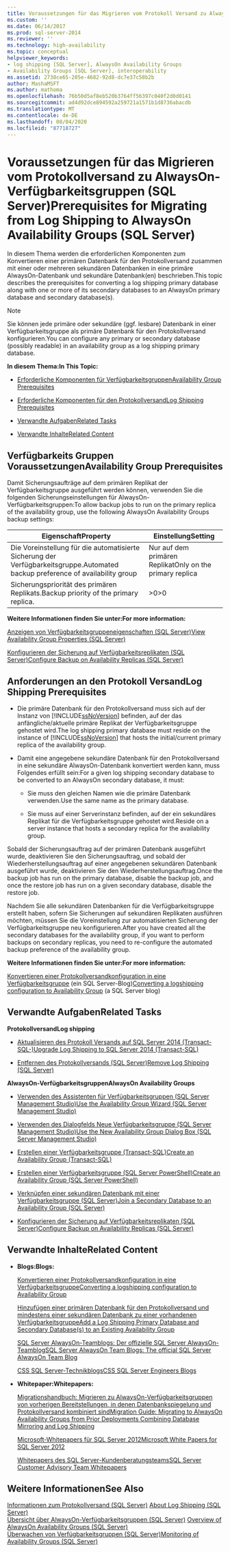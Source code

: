 ```yaml
---
title: Voraussetzungen für das Migrieren vom Protokoll Versand zu AlwaysOn-Verfügbarkeitsgruppen (SQL Server) | Microsoft-Dokumentation
ms.custom: ''
ms.date: 06/14/2017
ms.prod: sql-server-2014
ms.reviewer: ''
ms.technology: high-availability
ms.topic: conceptual
helpviewer_keywords:
- log shipping [SQL Server], AlwaysOn Availability Groups
- Availability Groups [SQL Server], interoperability
ms.assetid: 2738ce65-205e-4682-92d8-dc7e37c58b2b
author: MashaMSFT
ms.author: mathoma
ms.openlocfilehash: 76b50d5af8eb520b3764ff56397c040f2d0d0141
ms.sourcegitcommit: ad4d92dce894592a259721a1571b1d8736abacdb
ms.translationtype: MT
ms.contentlocale: de-DE
ms.lasthandoff: 08/04/2020
ms.locfileid: "87718727"
---
```

# <a name="prerequisites-for-migrating-from-log-shipping-to-alwayson-availability-groups-sql-server"></a><span data-ttu-id="1960a-102">Voraussetzungen für das Migrieren vom Protokollversand zu AlwaysOn-Verfügbarkeitsgruppen (SQL Server)</span><span class="sxs-lookup"><span data-stu-id="1960a-102">Prerequisites for Migrating from Log Shipping to AlwaysOn Availability Groups (SQL Server)</span></span>
  <span data-ttu-id="1960a-103">In diesem Thema werden die erforderlichen Komponenten zum Konvertieren einer primären Datenbank für den Protokollversand zusammen mit einer oder mehreren sekundären Datenbanken in eine primäre AlwaysOn-Datenbank und sekundäre Datenbank(en) beschrieben.</span><span class="sxs-lookup"><span data-stu-id="1960a-103">This topic describes the prerequisites for converting a log shipping primary database along with one or more of its secondary databases to an AlwaysOn primary database and secondary database(s).</span></span>  
  
> [!NOTE]  
>  <span data-ttu-id="1960a-104">Sie können jede primäre oder sekundäre (ggf. lesbare) Datenbank in einer Verfügbarkeitsgruppe als primäre Datenbank für den Protokollversand konfigurieren.</span><span class="sxs-lookup"><span data-stu-id="1960a-104">You can configure any primary or secondary database (possibly readable) in an availability group as a log shipping primary database.</span></span>  
  
 <span data-ttu-id="1960a-105">**In diesem Thema:**</span><span class="sxs-lookup"><span data-stu-id="1960a-105">**In This Topic:**</span></span>  
  
-   [<span data-ttu-id="1960a-106">Erforderliche Komponenten für Verfügbarkeitsgruppen</span><span class="sxs-lookup"><span data-stu-id="1960a-106">Availability Group Prerequisites</span></span>](#AGPrereqsRealAddress)  
  
-   [<span data-ttu-id="1960a-107">Erforderliche Komponenten für den Protokollversand</span><span class="sxs-lookup"><span data-stu-id="1960a-107">Log Shipping Prerequisites</span></span>](#LogShipPrereqs)  
  
-   [<span data-ttu-id="1960a-108">Verwandte Aufgaben</span><span class="sxs-lookup"><span data-stu-id="1960a-108">Related Tasks</span></span>](#RelatedTasks)  
  
-   [<span data-ttu-id="1960a-109">Verwandte Inhalte</span><span class="sxs-lookup"><span data-stu-id="1960a-109">Related Content</span></span>](#RelatedContent)  
  
##  <a name="availability-group-prerequisites"></a><a name="AGPrereqsRealAddress"></a><span data-ttu-id="1960a-110">Verfügbarkeits Gruppen Voraussetzungen</span><span class="sxs-lookup"><span data-stu-id="1960a-110">Availability Group Prerequisites</span></span>  
 <span data-ttu-id="1960a-111">Damit Sicherungsaufträge auf dem primären Replikat der Verfügbarkeitsgruppe ausgeführt werden können, verwenden Sie die folgenden Sicherungseinstellungen für AlwaysOn-Verfügbarkeitsgruppen:</span><span class="sxs-lookup"><span data-stu-id="1960a-111">To allow backup jobs to run on the primary replica of the availability group, use the following AlwaysOn Availability Groups backup settings:</span></span>  
  
|<span data-ttu-id="1960a-112">Eigenschaft</span><span class="sxs-lookup"><span data-stu-id="1960a-112">Property</span></span>|<span data-ttu-id="1960a-113">Einstellung</span><span class="sxs-lookup"><span data-stu-id="1960a-113">Setting</span></span>|  
|--------------|-------------|  
|<span data-ttu-id="1960a-114">Die Voreinstellung für die automatisierte Sicherung der Verfügbarkeitsgruppe.</span><span class="sxs-lookup"><span data-stu-id="1960a-114">Automated backup preference of availability group</span></span>|<span data-ttu-id="1960a-115">Nur auf dem primären Replikat</span><span class="sxs-lookup"><span data-stu-id="1960a-115">Only on the primary replica</span></span>|  
|<span data-ttu-id="1960a-116">Sicherungspriorität des primären Replikats.</span><span class="sxs-lookup"><span data-stu-id="1960a-116">Backup priority of the primary replica.</span></span>|<span data-ttu-id="1960a-117">>0</span><span class="sxs-lookup"><span data-stu-id="1960a-117">>0</span></span>|  
  
 <span data-ttu-id="1960a-118">**Weitere Informationen finden Sie unter:**</span><span class="sxs-lookup"><span data-stu-id="1960a-118">**For more information:**</span></span>  
  
 [<span data-ttu-id="1960a-119">Anzeigen von Verfügbarkeitsgruppeneigenschaften &#40;SQL Server&#41;</span><span class="sxs-lookup"><span data-stu-id="1960a-119">View Availability Group Properties &#40;SQL Server&#41;</span></span>](view-availability-group-properties-sql-server.md)  
  
 [<span data-ttu-id="1960a-120">Konfigurieren der Sicherung auf Verfügbarkeitsreplikaten &#40;SQL Server&#41;</span><span class="sxs-lookup"><span data-stu-id="1960a-120">Configure Backup on Availability Replicas &#40;SQL Server&#41;</span></span>](configure-backup-on-availability-replicas-sql-server.md)  
  
##  <a name="log-shipping-prerequisites"></a><a name="LogShipPrereqs"></a><span data-ttu-id="1960a-121">Anforderungen an den Protokoll Versand</span><span class="sxs-lookup"><span data-stu-id="1960a-121">Log Shipping Prerequisites</span></span>  
  
-   <span data-ttu-id="1960a-122">Die primäre Datenbank für den Protokollversand muss sich auf der Instanz von [!INCLUDE[ssNoVersion](../../../includes/ssnoversion-md.md)] befinden, auf der das anfängliche/aktuelle primäre Replikat der Verfügbarkeitsgruppe gehostet wird.</span><span class="sxs-lookup"><span data-stu-id="1960a-122">The log shipping primary database must reside on the instance of [!INCLUDE[ssNoVersion](../../../includes/ssnoversion-md.md)] that hosts the initial/current primary replica of the availability group.</span></span>  
  
-   <span data-ttu-id="1960a-123">Damit eine angegebene sekundäre Datenbank für den Protokollversand in eine sekundäre AlwaysOn-Datenbank konvertiert werden kann, muss Folgendes erfüllt sein:</span><span class="sxs-lookup"><span data-stu-id="1960a-123">For a given log shipping secondary database to be converted to an AlwaysOn secondary database, it must:</span></span>  
  
    -   <span data-ttu-id="1960a-124">Sie muss den gleichen Namen wie die primäre Datenbank verwenden.</span><span class="sxs-lookup"><span data-stu-id="1960a-124">Use the same name as the primary database.</span></span>  
  
    -   <span data-ttu-id="1960a-125">Sie muss auf einer Serverinstanz befinden, auf der ein sekundäres Replikat für die Verfügbarkeitsgruppe gehostet wird.</span><span class="sxs-lookup"><span data-stu-id="1960a-125">Reside on a server instance that hosts a secondary replica for the availability group.</span></span>  
  
 <span data-ttu-id="1960a-126">Sobald der Sicherungsauftrag auf der primären Datenbank ausgeführt wurde, deaktivieren Sie den Sicherungsauftrag, und sobald der Wiederherstellungsauftrag auf einer angegebenen sekundären Datenbank ausgeführt wurde, deaktivieren Sie den Wiederherstellungsauftrag.</span><span class="sxs-lookup"><span data-stu-id="1960a-126">Once the backup job has run on the primary database, disable the backup job, and once the restore job has run on a given secondary database, disable the restore job.</span></span>  
  
 <span data-ttu-id="1960a-127">Nachdem Sie alle sekundären Datenbanken für die Verfügbarkeitsgruppe erstellt haben, sofern Sie Sicherungen auf sekundären Replikaten ausführen möchten, müssen Sie die Voreinstellung zur automatisierten Sicherung der Verfügbarkeitsgruppe neu konfigurieren.</span><span class="sxs-lookup"><span data-stu-id="1960a-127">After you have created all the secondary databases for the availability group, if you want to perform backups on secondary replicas, you need to re-configure the automated backup preference of the availability group.</span></span>  
  
 <span data-ttu-id="1960a-128">**Weitere Informationen finden Sie unter:**</span><span class="sxs-lookup"><span data-stu-id="1960a-128">**For more information:**</span></span>  
  
 <span data-ttu-id="1960a-129">[Konvertieren einer Protokollversandkonfiguration in eine Verfügbarkeitsgruppe](https://blogs.msdn.com/b/sqlalwayson/archive/2012/01/09/converting-a-logshipping-configuration-to-availability-group.aspx) (ein SQL Server-Blog)</span><span class="sxs-lookup"><span data-stu-id="1960a-129">[Converting a logshipping configuration to Availability Group](https://blogs.msdn.com/b/sqlalwayson/archive/2012/01/09/converting-a-logshipping-configuration-to-availability-group.aspx) (a SQL Server blog)</span></span>  
  
##  <a name="related-tasks"></a><a name="RelatedTasks"></a> <span data-ttu-id="1960a-130">Verwandte Aufgaben</span><span class="sxs-lookup"><span data-stu-id="1960a-130">Related Tasks</span></span>  
 <span data-ttu-id="1960a-131">**Protokollversand**</span><span class="sxs-lookup"><span data-stu-id="1960a-131">**Log shipping**</span></span>  
  
-   [<span data-ttu-id="1960a-132">Aktualisieren des Protokoll Versands auf SQL Server 2014 &#40;Transact-SQL-&#41;</span><span class="sxs-lookup"><span data-stu-id="1960a-132">Upgrade Log Shipping to SQL Server 2014 &#40;Transact-SQL&#41;</span></span>](../../log-shipping/upgrading-log-shipping-to-sql-server-2016-transact-sql.md)  
  
-   [<span data-ttu-id="1960a-133">Entfernen des Protokollversands &#40;SQL Server&#41;</span><span class="sxs-lookup"><span data-stu-id="1960a-133">Remove Log Shipping &#40;SQL Server&#41;</span></span>](../../log-shipping/remove-log-shipping-sql-server.md)  
  
 <span data-ttu-id="1960a-134">**AlwaysOn-Verfügbarkeitsgruppen**</span><span class="sxs-lookup"><span data-stu-id="1960a-134">**AlwaysOn Availability Groups**</span></span>  
  
-   [<span data-ttu-id="1960a-135">Verwenden des Assistenten für Verfügbarkeitsgruppen &#40;SQL Server Management Studio&#41;</span><span class="sxs-lookup"><span data-stu-id="1960a-135">Use the Availability Group Wizard &#40;SQL Server Management Studio&#41;</span></span>](use-the-availability-group-wizard-sql-server-management-studio.md)  
  
-   [<span data-ttu-id="1960a-136">Verwenden des Dialogfelds Neue Verfügbarkeitsgruppe &#40;SQL Server Management Studio&#41;</span><span class="sxs-lookup"><span data-stu-id="1960a-136">Use the New Availability Group Dialog Box &#40;SQL Server Management Studio&#41;</span></span>](use-the-new-availability-group-dialog-box-sql-server-management-studio.md)  
  
-   [<span data-ttu-id="1960a-137">Erstellen einer Verfügbarkeitsgruppe &#40;Transact-SQL&#41;</span><span class="sxs-lookup"><span data-stu-id="1960a-137">Create an Availability Group &#40;Transact-SQL&#41;</span></span>](create-an-availability-group-transact-sql.md)  
  
-   [<span data-ttu-id="1960a-138">Erstellen einer Verfügbarkeitsgruppe &#40;SQL Server PowerShell&#41;</span><span class="sxs-lookup"><span data-stu-id="1960a-138">Create an Availability Group &#40;SQL Server PowerShell&#41;</span></span>](../../../powershell/sql-server-powershell.md)  
  
-   [<span data-ttu-id="1960a-139">Verknüpfen einer sekundären Datenbank mit einer Verfügbarkeitsgruppe &#40;SQL Server&#41;</span><span class="sxs-lookup"><span data-stu-id="1960a-139">Join a Secondary Database to an Availability Group &#40;SQL Server&#41;</span></span>](join-a-secondary-database-to-an-availability-group-sql-server.md)  
  
-   [<span data-ttu-id="1960a-140">Konfigurieren der Sicherung auf Verfügbarkeitsreplikaten &#40;SQL Server&#41;</span><span class="sxs-lookup"><span data-stu-id="1960a-140">Configure Backup on Availability Replicas &#40;SQL Server&#41;</span></span>](configure-backup-on-availability-replicas-sql-server.md)  
  
##  <a name="related-content"></a><a name="RelatedContent"></a> <span data-ttu-id="1960a-141">Verwandte Inhalte</span><span class="sxs-lookup"><span data-stu-id="1960a-141">Related Content</span></span>  
  
-   <span data-ttu-id="1960a-142">**Blogs:**</span><span class="sxs-lookup"><span data-stu-id="1960a-142">**Blogs:**</span></span>  
  
     [<span data-ttu-id="1960a-143">Konvertieren einer Protokollversandkonfiguration in eine Verfügbarkeitsgruppe</span><span class="sxs-lookup"><span data-stu-id="1960a-143">Converting a logshipping configuration to Availability Group</span></span>](https://docs.microsoft.com/archive/blogs/sqlalwayson/converting-a-logshipping-configuration-to-availability-group)  
  
     [<span data-ttu-id="1960a-144">Hinzufügen einer primären Datenbank für den Protokollversand und mindestens einer sekundären Datenbank zu einer vorhandenen Verfügbarkeitsgruppe</span><span class="sxs-lookup"><span data-stu-id="1960a-144">Add a Log Shipping Primary Database and Secondary Database(s) to an Existing Availability Group</span></span>](https://docs.microsoft.com/archive/blogs/sqlalwayson/add-a-log-shipping-primary-database-and-secondary-databases-to-an-existing-availability-group)  
  
     [<span data-ttu-id="1960a-145">SQL Server AlwaysOn-Teamblogs: Der offizielle SQL Server AlwaysOn-Teamblog</span><span class="sxs-lookup"><span data-stu-id="1960a-145">SQL Server AlwaysOn Team Blogs: The official SQL Server AlwaysOn Team Blog</span></span>](https://docs.microsoft.com/archive/blogs/sqlalwayson/)  
  
     [<span data-ttu-id="1960a-146">CSS SQL Server-Technikblogs</span><span class="sxs-lookup"><span data-stu-id="1960a-146">CSS SQL Server Engineers Blogs</span></span>](https://blogs.msdn.com/b/psssql/)  
  
-   <span data-ttu-id="1960a-147">**Whitepaper:**</span><span class="sxs-lookup"><span data-stu-id="1960a-147">**Whitepapers:**</span></span>  
  
     [<span data-ttu-id="1960a-148">Migrationshandbuch: Migrieren zu AlwaysOn-Verfügbarkeitsgruppen von vorherigen Bereitstellungen, in denen Datenbankspiegelung und Protokollversand kombiniert sind</span><span class="sxs-lookup"><span data-stu-id="1960a-148">Migration Guide: Migrating to AlwaysOn Availability Groups from Prior Deployments Combining Database Mirroring and Log Shipping</span></span>](https://msdn.microsoft.com/library/jj635217)  
  
     [<span data-ttu-id="1960a-149">Microsoft-Whitepapers für SQL Server 2012</span><span class="sxs-lookup"><span data-stu-id="1960a-149">Microsoft White Papers for SQL Server 2012</span></span>](https://msdn.microsoft.com/library/hh403491.aspx)  
  
     [<span data-ttu-id="1960a-150">Whitepapers des SQL Server-Kundenberatungsteams</span><span class="sxs-lookup"><span data-stu-id="1960a-150">SQL Server Customer Advisory Team Whitepapers</span></span>](http://sqlcat.com/)  
  
## <a name="see-also"></a><span data-ttu-id="1960a-151">Weitere Informationen</span><span class="sxs-lookup"><span data-stu-id="1960a-151">See Also</span></span>  
 <span data-ttu-id="1960a-152">[Informationen zum Protokollversand &#40;SQL Server&#41;](../../log-shipping/about-log-shipping-sql-server.md) </span><span class="sxs-lookup"><span data-stu-id="1960a-152">[About Log Shipping &#40;SQL Server&#41;](../../log-shipping/about-log-shipping-sql-server.md) </span></span>  
 <span data-ttu-id="1960a-153">[Übersicht über AlwaysOn-Verfügbarkeitsgruppen &#40;SQL Server&#41;](overview-of-always-on-availability-groups-sql-server.md) </span><span class="sxs-lookup"><span data-stu-id="1960a-153">[Overview of AlwaysOn Availability Groups &#40;SQL Server&#41;](overview-of-always-on-availability-groups-sql-server.md) </span></span>  
 [<span data-ttu-id="1960a-154">Überwachen von Verfügbarkeitsgruppen (SQL Server)</span><span class="sxs-lookup"><span data-stu-id="1960a-154">Monitoring of Availability Groups &#40;SQL Server&#41;</span></span>](monitoring-of-availability-groups-sql-server.md)  
  
  
